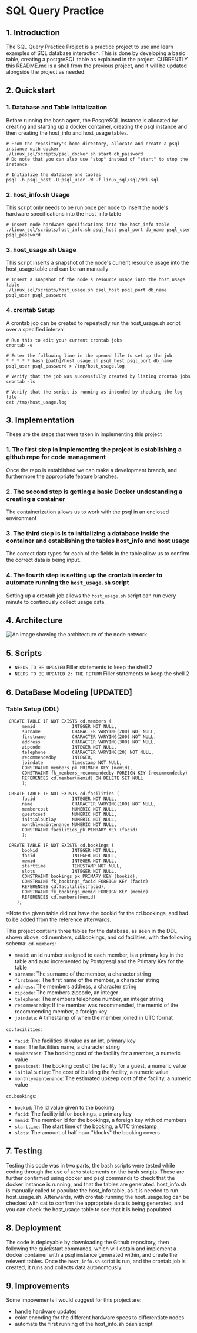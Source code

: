 # SQL Query Practice
## 1. Introduction
The SQL Query Practice Project is a practice project to use and learn examples of SQL database interaction. This is done by developing a basic table,
creating a postgreSQL table as explained in the project. CURRENTLY this README.md is a shell from the previous project, and it will be updated alongside the project as needed.

## 2. Quickstart
### 1. Database and Table Initialization
Before running the bash agent, the PosgreSQL instance is allocated by creating and starting up a docker container, creating the psql instance and then creating the host_info and host_usage tables.
```
# From the repository's home directory, allocate and create a psql instance with docker
./linux_sql/scripts/psql_docker.sh start db_password
# Do note that you can also use "stop" instead of "start" to stop the instance

# Initialize the database and tables
psql -h psql_host -U psql_user -W -f linux_sql/sql/ddl.sql
```
### 2. host_info.sh Usage

This script only needs to be run once per node to insert the node's hardware specifications into the host_info table
```
# Insert node hardware specifications into the host_info table
./linux_sql/scripts/host_info.sh psql_host psql_port db_name psql_user psql_password
```
### 3. host_usage.sh Usage

This script inserts a snapshot of the node's current resource usage into the host_usage table and can be ran manually
```
# Insert a snapshot of the node's resource usage into the host_usage table
./linux_sql/scripts/host_usage.sh psql_host psql_port db_name psql_user psql_password
```
### 4. crontab Setup

A crontab job can be created to repeatedly run the host_usage.sh script over a specified interval
```
# Run this to edit your current crontab jobs
crontab -e

# Enter the following line in the opened file to set up the job
* * * * * bash [path]/host_usage.sh psql_host psql_port db_name psql_user psql_password > /tmp/host_usage.log

# Verify that the job was successfully created by listing crontab jobs
crontab -ls

# Verify that the script is running as intended by checking the log file
cat /tmp/host_usage.log
```

## 3. Implementation
These are the steps that were taken in implementing this project
### 1. The first step in implementing the project is establishing a github repo for code management
Once the repo is established we can make a development branch, and furthermore the appropriate feature branches.
### 2. The second step is getting a basic Docker undestanding a creating a container
The containerization allows us to work with the psql in an enclosed environment
### 3. The third step is is to initializing a database inside the container and establishing the tables host_info and host usage
The correct data types for each of the fields in the table allow us to confirm the correct data is being input.
### 4. The fourth step is setting up the crontab in order to automate running the `host_usage.sh` script
Setting up a crontab job allows the `host_usage.sh` script can run every minute to continously collect usage data.

## 4. Architecture
![An image showing the architecture of the node network](/linux_sql/assets/ArchitectureImage.png)

## 5. Scripts
+ `NEEDS TO BE UPDATED` Filler statements to keep the shell 2
+ `NEEDS TO BE UPDATED 2: THE RETURN` Filler statements to keep the shell 2


## 6. DataBase Modeling [UPDATED]
### Table Setup (DDL)
     CREATE TABLE IF NOT EXISTS cd.members (
          memid              INTEGER NOT NULL,
          surname            CHARACTER VARYING(200) NOT NULL,
          firstname          CHARACTER VARYING(200) NOT NULL,
          address            CHARACTER VARYING(300) NOT NULL,
          zipcode            INTEGER NOT NULL,
          telephone          CHARACTER VARYING(20) NOT NULL,
          recommendedby      INTEGER,
          joindate           timestamp NOT NULL,
          CONSTRAINT members_pk PRIMARY KEY (memid),
          CONSTRAINT fk_members_recommendedby FOREIGN KEY (recommendedby)
          REFERENCES cd.member(memid) ON DELETE SET NULL
          );

     CREATE TABLE IF NOT EXISTS cd.facilities (
          facid              INTEGER NOT NULL,
          name               CHARACTER VARYING(100) NOT NULL,
          membercost         NUMERIC NOT NULL,
          guestcost          NUMERIC NOT NULL,
          initialoutlay      NUMERIC NOT NULL,
          monthlymaintenance NUMERIC NOT NULL,
          CONSTRAINT facilities_pk PIMRARY KEY (facid)
          );

     CREATE TABLE IF NOT EXISTS cd.bookings (
          bookid             INTEGER NOT NULL,
          facid              INTEGER NOT NULL,
          memid              INTEGER NOT NULL,
          starttime          TIMESTAMP NOT NULL,
          slots              INTEGER NOT NULL,
          CONSTRAINT bookings_pk PRIMARY KEY (bookid),
          CONSTRAINT fk_bookings_facid FOREIGN KEY (facid)
          REFERENCES cd.facilities(facid),
          CONSTRAINT fk_bookings_memid FOREIGN KEY (memid)
          REFERENCES cd.members(memid)
        );
*Note the given table did not have the bookid for the cd.bookings, and had to be added from the reference afterwards.

This project contains three tables for the database, as seen in the DDL shown above, cd.members, cd.bookings, and cd.facilities, with the following schema:
`cd.members`:
+ `memid`: an id number assigned to each member, is a primary key in the table and auto incremented by Postgresql and the Primary Key for the table
+ `surname`: The surname of the member, a character string
+ `firstname`: The first name of the member, a character string
+ `address`: The members address, a character string
+ `zipcode`: The members zipcode, an integer
+ `telephone`: The members telephone number, an integer string
+ `recommendedby`: If the member was recommended, the memid of the recommending member, a foreign key
+ `joindate`: A timestamp of when the member joined in UTC format

`cd.facilities`:
+ `facid`: The facilities id value as an int, primary key
+ `name`: The facilities name, a character string
+ `membercost`: The booking cost of the facility for a member, a numeric value
+ `guestcost`: The booking cost of the facility for a guest, a numeric value
+ `initialoutlay`: The cost of building the facility, a numeric value
+ `monthlymaintenance`: The estimated upkeep cost of the facility, a numeric value

`cd.bookings`:
+ `bookid`: The id value given to the booking
+ `facid`: The facility id for bookings, a primary key
+ `memid`: The member id for the bookings, a foreign key with cd.members
+ `starttime`: The start time of the booking, a UTC timestamp
+ `slots`: The amount of half hour "blocks" the booking covers 
  
## 7. Testing
Testing this code was in two parts, the bash scripts were tested while coding through the use of `echo` statements on the bash scripts. These are further confirmed using docker and psql commands to check that the docker instance is running, and that the tables are generated. host_info.sh is manually called to populate the host_info table, as it is needed to run host_usage.sh. Afterwards, with crontab running the host_usage.log can be checked with cat to confirm the appropriate data is being generated, and you can check the host_usage table to see that it is being populated.

## 8. Deployment
The code is deployable by downloading the Github repository, then following the quickstart commands, which will obtain and implement a docker container with a psql instance generated within, and create the relevent tables. Once the `host_info.sh` script is run, and the crontab job is created, it runs and collects data autonomously.

## 9. Improvements
Some impovements I would suggest for this project are:
  + handle hardware updates
  + color encoding for the different hardware specs to differentiate nodes
  + automate the first running of the host_info.sh bash script

